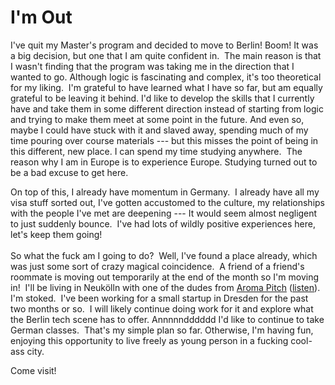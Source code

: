 <!--
slug: im-out
date: Thu Feb 13 2014 13:07:00 GMT-0800 (Pacific Standard Time)
tags: moving, aroma pitch, quitting, Berlin
title: I'm Out
id: 76559094243
link: http://blog.mhgbrown.is/post/76559094243/im-out
raw: {"type":"text","blog_name":"mhgbrown-writing","blog":{"name":"mhgbrown-writing","title":"","description":"","url":"http://blog.mhgbrown.is/","uuid":"t:ePEJSJNMnTiNT1c2s-GWmw","updated":1455741575},"id":76559094243,"post_url":"http://blog.mhgbrown.is/post/76559094243/im-out","slug":"im-out","date":"2014-02-13 21:07:00 GMT","timestamp":1392325620,"state":"published","format":"html","reblog_key":"8hAgho8j","tags":["moving","aroma pitch","quitting","Berlin"],"short_url":"https://tmblr.co/ZYX4lq17JHn7Z","summary":"I'm Out","is_blocks_post_format":false,"recommended_source":null,"recommended_color":null,"note_count":2,"title":"I'm Out","body":"<p>I&rsquo;ve quit my Master&rsquo;s program and decided to move to Berlin! Boom! It was a big decision, but one that I am quite confident in.  The main reason is that I wasn&rsquo;t finding that the program was taking me in the direction that I wanted to go. Although logic is fascinating and complex, it&rsquo;s too theoretical for my liking.  I&rsquo;m grateful to have learned what I have so far, but am equally grateful to be leaving it behind. I&rsquo;d like to develop the skills that I currently have and take them in some different direction instead of starting from logic and trying to make them meet at some point in the future. And even so, maybe I could have stuck with it and slaved away, spending much of my time pouring over course materials — but this misses the point of being in this different, new place. I can spend my time studying anywhere.  The reason why I am in Europe is to experience Europe. Studying turned out to be a bad excuse to get here.</p>\n<p>On top of this, I already have momentum in Germany.  I already have all my visa stuff sorted out, I&rsquo;ve gotten accustomed to the culture, my relationships with the people I&rsquo;ve met are deepening — It would seem almost negligent to just suddenly bounce.  I&rsquo;ve had lots of wildly positive experiences here, let&rsquo;s keep them going!<br/><br/>So what the fuck am I going to do?  Well, I&rsquo;ve found a place already, which was just some sort of crazy magical coincidence.  A friend of a friend&rsquo;s roommate is moving out temporarily at the end of the month so I&rsquo;m moving in!  I&rsquo;ll be living in Neukölln with one of the dudes from <a href=\"http://www.residentadvisor.net/dj/aromapitch\">Aroma Pitch</a> (<a href=\"https://soundcloud.com/aromapitch\">listen</a>). I&rsquo;m stoked.  I&rsquo;ve been working for a small startup in Dresden for the past two months or so.  I will likely continue doing work for it and explore what the Berlin tech scene has to offer. Annnnndddddd I&rsquo;d like to continue to take German classes.  That&rsquo;s my simple plan so far. Otherwise, I&rsquo;m having fun, enjoying this opportunity to live freely as young person in a fucking cool-ass city.  </p>\n<p>Come visit!</p>","reblog":{"comment":"<p>I’ve quit my Master’s program and decided to move to Berlin! Boom! It was a big decision, but one that I am quite confident in.  The main reason is that I wasn’t finding that the program was taking me in the direction that I wanted to go. Although logic is fascinating and complex, it’s too theoretical for my liking.  I’m grateful to have learned what I have so far, but am equally grateful to be leaving it behind. I’d like to develop the skills that I currently have and take them in some different direction instead of starting from logic and trying to make them meet at some point in the future. And even so, maybe I could have stuck with it and slaved away, spending much of my time pouring over course materials — but this misses the point of being in this different, new place. I can spend my time studying anywhere.  The reason why I am in Europe is to experience Europe. Studying turned out to be a bad excuse to get here.</p>\n<p>On top of this, I already have momentum in Germany.  I already have all my visa stuff sorted out, I’ve gotten accustomed to the culture, my relationships with the people I’ve met are deepening — It would seem almost negligent to just suddenly bounce.  I’ve had lots of wildly positive experiences here, let’s keep them going!<br><br>So what the fuck am I going to do?  Well, I’ve found a place already, which was just some sort of crazy magical coincidence.  A friend of a friend’s roommate is moving out temporarily at the end of the month so I’m moving in!  I’ll be living in Neukölln with one of the dudes from <a href=\"http://www.residentadvisor.net/dj/aromapitch\">Aroma Pitch</a> (<a href=\"https://soundcloud.com/aromapitch\">listen</a>). I’m stoked.  I’ve been working for a small startup in Dresden for the past two months or so.  I will likely continue doing work for it and explore what the Berlin tech scene has to offer. Annnnndddddd I’d like to continue to take German classes.  That’s my simple plan so far. Otherwise, I’m having fun, enjoying this opportunity to live freely as young person in a fucking cool-ass city.  </p>\n<p>Come visit!</p>","tree_html":""},"trail":[{"blog":{"name":"mhgbrown-writing","active":true,"theme":{"header_full_width":2448,"header_full_height":3264,"header_focus_width":2048,"header_focus_height":1152,"avatar_shape":"circle","background_color":"#FAFAFA","body_font":"Helvetica Neue","header_bounds":"997,2351,2266,96","header_image":"https://static.tumblr.com/4b23ec7fb988076e81306480748de0b1/aqgwfuh/OUkncja1l/tumblr_static_5q6zyxvvxkco0k440g4kokosg.jpg","header_image_focused":"https://static.tumblr.com/4b23ec7fb988076e81306480748de0b1/aqgwfuh/SPuncja1u/tumblr_static_tumblr_static_5q6zyxvvxkco0k440g4kokosg_focused_v3.jpg","header_image_scaled":"https://static.tumblr.com/4b23ec7fb988076e81306480748de0b1/aqgwfuh/OUkncja1l/tumblr_static_5q6zyxvvxkco0k440g4kokosg_2048_v2.jpg","header_stretch":true,"link_color":"#529ECC","show_avatar":true,"show_description":true,"show_header_image":true,"show_title":true,"title_color":"#444444","title_font":"Gibson","title_font_weight":"bold"},"share_likes":false,"share_following":false,"can_be_followed":true},"post":{"id":"76559094243"},"content_raw":"<p>I’ve quit my Master’s program and decided to move to Berlin! Boom! It was a big decision, but one that I am quite confident in.  The main reason is that I wasn’t finding that the program was taking me in the direction that I wanted to go. Although logic is fascinating and complex, it’s too theoretical for my liking.  I’m grateful to have learned what I have so far, but am equally grateful to be leaving it behind. I’d like to develop the skills that I currently have and take them in some different direction instead of starting from logic and trying to make them meet at some point in the future. And even so, maybe I could have stuck with it and slaved away, spending much of my time pouring over course materials — but this misses the point of being in this different, new place. I can spend my time studying anywhere.  The reason why I am in Europe is to experience Europe. Studying turned out to be a bad excuse to get here.</p>\n<p>On top of this, I already have momentum in Germany.  I already have all my visa stuff sorted out, I’ve gotten accustomed to the culture, my relationships with the people I’ve met are deepening — It would seem almost negligent to just suddenly bounce.  I’ve had lots of wildly positive experiences here, let’s keep them going!<br><br>So what the fuck am I going to do?  Well, I’ve found a place already, which was just some sort of crazy magical coincidence.  A friend of a friend’s roommate is moving out temporarily at the end of the month so I’m moving in!  I’ll be living in Neukölln with one of the dudes from <a href=\"http://www.residentadvisor.net/dj/aromapitch\">Aroma Pitch</a> (<a href=\"https://soundcloud.com/aromapitch\">listen</a>). I’m stoked.  I’ve been working for a small startup in Dresden for the past two months or so.  I will likely continue doing work for it and explore what the Berlin tech scene has to offer. Annnnndddddd I’d like to continue to take German classes.  That’s my simple plan so far. Otherwise, I’m having fun, enjoying this opportunity to live freely as young person in a fucking cool-ass city.  </p>\n<p>Come visit!</p>","content":"<p>I&rsquo;ve quit my Master&rsquo;s program and decided to move to Berlin! Boom! It was a big decision, but one that I am quite confident in. &nbsp;The main reason is that I wasn&rsquo;t finding that the program was taking me in the direction that I wanted to go. Although logic is fascinating and complex, it&rsquo;s too theoretical for my liking. &nbsp;I&rsquo;m grateful to have learned what I have so far, but am equally grateful to be leaving it behind. I&rsquo;d like to develop the skills that I currently have and take them in some different direction instead of starting from logic and trying to make them meet at some point in the future. And even so, maybe I could have stuck with it and slaved away, spending much of my time pouring over course materials &mdash; but this misses the point of being in this different, new place. I can spend my time studying anywhere. &nbsp;The reason why I am in Europe is to experience Europe. Studying turned out to be a bad excuse to get here.</p>\n<p>On top of this, I already have momentum in Germany. &nbsp;I already have all my visa stuff sorted out, I&rsquo;ve gotten accustomed to the culture, my relationships with the people I&rsquo;ve met are deepening &mdash; It would seem almost negligent to just suddenly bounce. &nbsp;I&rsquo;ve had lots of wildly positive experiences here, let&rsquo;s keep them going!<br /><br />So what the fuck am I going to do? &nbsp;Well, I&rsquo;ve found a place already, which was just some sort of crazy magical coincidence. &nbsp;A friend of a friend&rsquo;s roommate is moving out temporarily at the end of the month so I&rsquo;m moving in! &nbsp;I&rsquo;ll be living in Neuk&ouml;lln with one of the dudes from <a href=\"http://www.residentadvisor.net/dj/aromapitch\">Aroma Pitch</a>&nbsp;(<a href=\"https://soundcloud.com/aromapitch\">listen</a>). I&rsquo;m stoked. &nbsp;I&rsquo;ve been working for a small startup in Dresden for the past two months or so. &nbsp;I will likely continue doing work for it and explore what the Berlin tech scene has to offer. Annnnndddddd I&rsquo;d like to continue to take German classes. &nbsp;That&rsquo;s my simple plan so far. Otherwise, I&rsquo;m having fun, enjoying this opportunity to live freely as young person in a fucking cool-ass city. &nbsp;</p>\n<p>Come visit!</p>","is_current_item":true,"is_root_item":true}],"can_like":false,"can_reblog":false,"can_send_in_message":true,"can_reply":false,"display_avatar":true}
publish: 2014-02-013
-->


I'm Out
=======

I've quit my Master's program and decided to move to Berlin! Boom! It
was a big decision, but one that I am quite confident in.  The main
reason is that I wasn't finding that the program was taking me in the
direction that I wanted to go. Although logic is fascinating and
complex, it's too theoretical for my liking.  I'm grateful to have
learned what I have so far, but am equally grateful to be leaving it
behind. I'd like to develop the skills that I currently have and take
them in some different direction instead of starting from logic and
trying to make them meet at some point in the future. And even so, maybe
I could have stuck with it and slaved away, spending much of my time
pouring over course materials --- but this misses the point of being in
this different, new place. I can spend my time studying anywhere.  The
reason why I am in Europe is to experience Europe. Studying turned out
to be a bad excuse to get here.

On top of this, I already have momentum in Germany.  I already have all
my visa stuff sorted out, I've gotten accustomed to the culture, my
relationships with the people I've met are deepening --- It would seem
almost negligent to just suddenly bounce.  I've had lots of wildly
positive experiences here, let's keep them going!\
\
So what the fuck am I going to do?  Well, I've found a place already,
which was just some sort of crazy magical coincidence.  A friend of a
friend's roommate is moving out temporarily at the end of the month so
I'm moving in!  I'll be living in Neukölln with one of the dudes from
[Aroma
Pitch](http://www.residentadvisor.net/dj/aromapitch) ([listen](https://soundcloud.com/aromapitch)).
I'm stoked.  I've been working for a small startup in Dresden for the
past two months or so.  I will likely continue doing work for it and
explore what the Berlin tech scene has to offer. Annnnndddddd I'd like
to continue to take German classes.  That's my simple plan so far.
Otherwise, I'm having fun, enjoying this opportunity to live freely as
young person in a fucking cool-ass city.  

Come visit!

